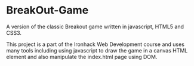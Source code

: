 # BreakOut-Game
A version of the classic Breakout game written in javascript, HTML5 and CSS3.

This project is a part of the Ironhack Web Development course and uses many tools including using javascript to draw the game in a canvas HTML element and also manipulate the index.html page using DOM.
